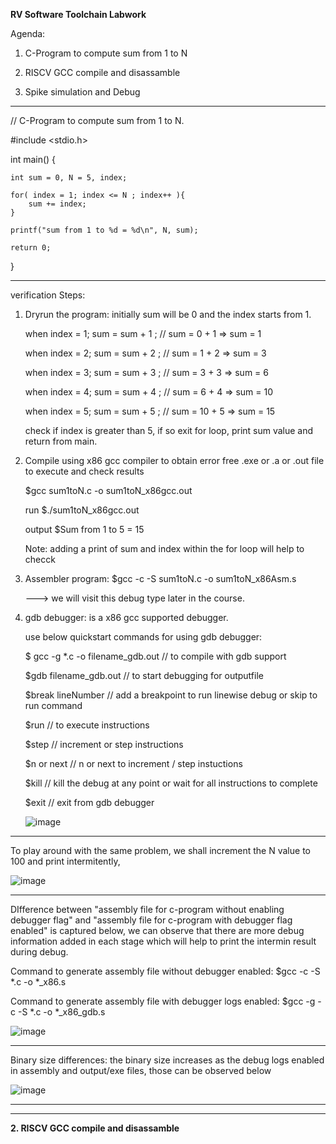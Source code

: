 **RV Software Toolchain Labwork**

Agenda:

   1. C-Program to compute sum from 1 to N

   2. RISCV GCC compile and disassamble

   3. Spike simulation and Debug

-----------------------------------------------------------------------------------------------------------------------------------

// C-Program to compute sum from 1 to N.

#include <stdio.h>

int main() {
    
    int sum = 0, N = 5, index;

    for( index = 1; index <= N ; index++ ){
        sum += index;
    }
    
    printf("sum from 1 to %d = %d\n", N, sum);

    return 0;
}

-----------------------------------------------------------------------------------------------------------------------------------
verification Steps: 

1. Dryrun the program: initially sum will be 0 and the index starts from 1.
   
   when index = 1; sum = sum + 1 ; // sum = 0 + 1 => sum = 1

   when index = 2; sum = sum + 2 ; // sum = 1 + 2 => sum = 3

   when index = 3; sum = sum + 3 ; // sum = 3 + 3 => sum = 6

   when index = 4; sum = sum + 4 ; // sum = 6 + 4 => sum = 10

   when index = 5; sum = sum + 5 ; // sum = 10 + 5 => sum = 15

   check if index is greater than 5, if so exit for loop, print sum value and return from main.
   
3. Compile using x86 gcc compiler to obtain error free .exe or .a or .out file to execute and check results

   $gcc sum1toN.c -o sum1toN_x86gcc.out 

   run $./sum1toN_x86gcc.out

   output $Sum from 1 to 5 = 15

   Note: adding a print of sum and index within the for loop will help to checck 

4. Assembler program: $gcc -c -S sum1toN.c -o sum1toN_x86Asm.s

   ---> we will visit this debug type later in the course.

5. gdb debugger: is a x86 gcc supported debugger.

   use below  quickstart commands for using gdb debugger:

   $ gcc -g *.c -o filename_gdb.out  // to compile with gdb support

   $gdb filename_gdb.out            // to start debugging for outputfile 

   $break lineNumber                // add a breakpoint to run linewise debug or skip to run command

   $run                             // to execute instructions

   $step                            // increment or step instructions

   $n or next                       // n or next to increment / step instuctions

   $kill                            // kill the debug at any point or wait for all instructions to complete
    
   $exit                            // exit from gdb debugger

   ![image](https://github.com/pavankumarka/RISCV-Hardware_Design_Program_by_VSD/assets/22821014/fdda7a05-a11b-4075-a535-6b7bb742a0f0)

----------------------------------------------------------------------------------------------------------------------------------

To play around with the same problem, we shall increment the N value to 100 and print intermitently,

![image](https://github.com/pavankumarka/RISCV-Hardware_Design_Program_by_VSD/assets/22821014/90ad3e17-89f8-41d6-be97-81bf9d3ab4b3)

----------------------------------------------------------------------------------------------------------------------------------
DIfference between "assembly file for c-program without enabling debugger flag" and "assembly file for c-program with debugger flag enabled" is captured below, we can observe that there are more debug information added in each stage which will help to print the intermin result during debug.

Command to generate assembly file without debugger enabled: $gcc -c -S *.c -o *_x86.s

Command to generate assembly file with debugger logs enabled: $gcc -g -c -S *.c -o *_x86_gdb.s

![image](https://github.com/pavankumarka/RISCV-Hardware_Design_Program_by_VSD/assets/22821014/ca7cb901-58b9-4566-b3aa-d49afbc382b3)


----------------------------------------------------------------------------------------------------------------------------------
Binary size differences: the binary size increases as the debug logs enabled in assembly and output/exe files, those can be observed below

![image](https://github.com/pavankumarka/RISCV-Hardware_Design_Program_by_VSD/assets/22821014/d92b2bd9-8afd-4940-a657-94b82226909f)


----------------------------------------------------------------------------------------------------------------------------------

----------------------------------------------------------------------------------------------------------------------------------

 **2. RISCV GCC compile and disassamble**

 


